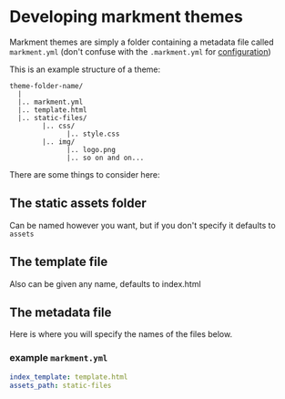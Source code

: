 # Developing markment themes


Markment themes are simply a folder containing a metadata file
called `markment.yml` (don't confuse with the `.markment.yml` for [configuration](configuring.md))

This is an example structure of a theme:


```console
theme-folder-name/
  |
  |.. markment.yml
  |.. template.html
  |.. static-files/
        |.. css/
              |.. style.css
        |.. img/
              |.. logo.png
              |.. so on and on...
```

There are some things to consider here:

## The static assets folder

Can be named however you want, but if you don't specify it defaults to `assets`

## The template file

Also can be given any name, defaults to index.html

## The metadata file

Here is where you will specify the names of the files below.

### example `markment.yml`

```yml
index_template: template.html
assets_path: static-files
```
